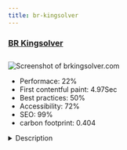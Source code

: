 ```yaml
---
title: br-kingsolver
---
```


<div style="height: 3rem">
  <a href="http://brkingsolver.com"><h3>BR Kingsolver</h3></a>
</div>
<img loading="lazy" src="/images/thumbs/brkingsolver.com.jpg" alt="Screenshot of brkingsolver.com" />
<ul>
  <li>Performace: 22%</li>
  <li>
    First contentful paint:
    4.97Sec
  </li>
  <li>Best practices: 50%</li>
  <li>Accessibility: 72%</li>
  <li>SEO: 99%</li>
  <li>carbon footprint: 0.404</li>
</ul>
<details>
  <summary>Description</summary>
  <p>This site presents the imaginary worlds of BR Kingsolver - author of urban fantasy, science fiction and contemporary romance.joomla 3, yootheme.com template, widgitkit and Zoo component</p>
</details>

